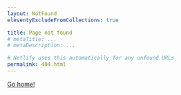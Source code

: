 ```yaml
---
layout: NotFound
eleventyExcludeFromCollections: true

title: Page not found
# metaTitle: ...
# metaDescription: ...

# Netlify uses this automatically for any unfound URLs
permalink: 404.html
---
```


[Go home!](/)
